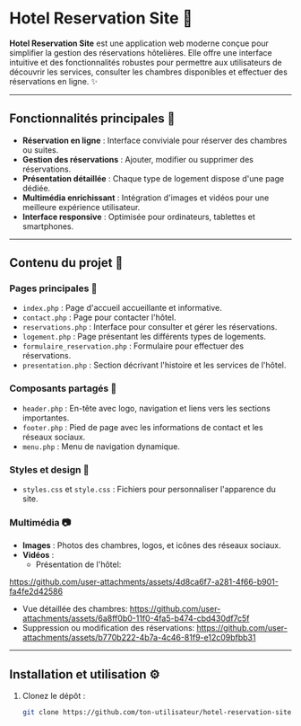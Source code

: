# Hotel Reservation Site 🏨

**Hotel Reservation Site** est une application web moderne conçue pour simplifier la gestion des réservations hôtelières. Elle offre une interface intuitive et des fonctionnalités robustes pour permettre aux utilisateurs de découvrir les services, consulter les chambres disponibles et effectuer des réservations en ligne. ✨

---

## Fonctionnalités principales 🚀

- **Réservation en ligne** : Interface conviviale pour réserver des chambres ou suites.
- **Gestion des réservations** : Ajouter, modifier ou supprimer des réservations.
- **Présentation détaillée** : Chaque type de logement dispose d'une page dédiée.
- **Multimédia enrichissant** : Intégration d'images et vidéos pour une meilleure expérience utilisateur.
- **Interface responsive** : Optimisée pour ordinateurs, tablettes et smartphones.

---

## Contenu du projet 📂

### Pages principales 📄

- `index.php` : Page d'accueil accueillante et informative.
- `contact.php` : Page pour contacter l'hôtel.
- `reservations.php` : Interface pour consulter et gérer les réservations.
- `logement.php` : Page présentant les différents types de logements.
- `formulaire_reservation.php` : Formulaire pour effectuer des réservations.
- `presentation.php` : Section décrivant l'histoire et les services de l'hôtel.

### Composants partagés 🔄

- `header.php` : En-tête avec logo, navigation et liens vers les sections importantes.
- `footer.php` : Pied de page avec les informations de contact et les réseaux sociaux.
- `menu.php` : Menu de navigation dynamique.

### Styles et design 🎨

- `styles.css` et `style.css` : Fichiers pour personnaliser l'apparence du site.

### Multimédia 📷

- **Images** : Photos des chambres, logos, et icônes des réseaux sociaux.
- **Vidéos** :
  - Présentation de l'hôtel:

https://github.com/user-attachments/assets/4d8ca6f7-a281-4f66-b901-fa4fe2d42586

  - Vue détaillée des chambres:
   https://github.com/user-attachments/assets/6a8ff0b0-11f0-4fa5-b474-cbd430df7c5f
  - Suppression ou modification des réservations:
   https://github.com/user-attachments/assets/b770b222-4b7a-4c46-81f9-e12c09bfbb31

---

## Installation et utilisation ⚙️

1. Clonez le dépôt :
   ```bash
   git clone https://github.com/ton-utilisateur/hotel-reservation-site.git
